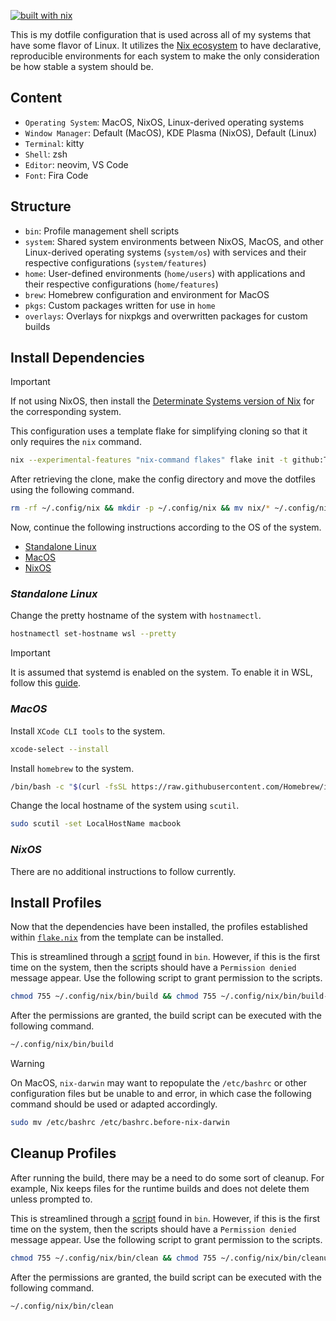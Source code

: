 [![built with nix](https://builtwithnix.org/badge.svg)](https://builtwithnix.org)

This is my dotfile configuration that is used across all of my systems that have some flavor of Linux. It utilizes the [Nix ecosystem](https://www.nixos.wiki/wiki/Nix_Ecosystem) to have declarative, reproducible environments for each system to make the only consideration be how stable a system should be.

## **Content**

- ``Operating System``: MacOS, NixOS, Linux-derived operating systems
- ``Window Manager``: Default (MacOS), KDE Plasma (NixOS), Default (Linux)
- ``Terminal``: kitty
- ``Shell``: zsh
- ``Editor``: neovim, VS Code
- ``Font``: Fira Code

## **Structure**

- ``bin``: Profile management shell scripts
- ``system``: Shared system environments between NixOS, MacOS, and other Linux-derived operating systems (``system/os``) with services and their respective configurations (``system/features``)
- ``home``: User-defined environments (``home/users``) with applications and their respective configurations (``home/features``)
- ``brew``: Homebrew configuration and environment for MacOS
- ``pkgs``: Custom packages written for use in ``home``
- ``overlays``: Overlays for nixpkgs and overwritten packages for custom builds

## **Install Dependencies**

> [!IMPORTANT]
> If not using NixOS, then install the [Determinate Systems version of Nix](https://docs.determinate.systems/) for the corresponding system.

This configuration uses a template flake for simplifying cloning so that it only requires the ``nix`` command.
```bash
nix --experimental-features "nix-command flakes" flake init -t github:ThisJustZack/dotfiles#dotfiles
```

After retrieving the clone, make the config directory and move the dotfiles using the following command.
```bash
rm -rf ~/.config/nix && mkdir -p ~/.config/nix && mv nix/* ~/.config/nix && rm -rf nix
```

Now, continue the following instructions according to the OS of the system.
- [Standalone Linux](#standalone-linux)
- [MacOS](#macos)
- [NixOS](#nixos)

### *Standalone Linux*

Change the pretty hostname of the system with ``hostnamectl``.
```bash
hostnamectl set-hostname wsl --pretty
```
> [!IMPORTANT]
> It is assumed that systemd is enabled on the system. To enable it in WSL, follow this [guide](https://devblogs.microsoft.com/commandline/systemd-support-is-now-available-in-wsl/#how-can-you-get-systemd-on-your-machine).

### *MacOS*

Install ``XCode CLI tools`` to the system.
```bash
xcode-select --install
```

Install ``homebrew`` to the system.
```bash
/bin/bash -c "$(curl -fsSL https://raw.githubusercontent.com/Homebrew/install/HEAD/install.sh)"
```

Change the local hostname of the system using ``scutil``.
```bash
sudo scutil -set LocalHostName macbook
```

### *NixOS*

There are no additional instructions to follow currently.

## **Install Profiles**

Now that the dependencies have been installed, the profiles established within [``flake.nix``](./dotfiles/nix/flake.nix) from the template can be installed.

This is streamlined through a [script](./dotfiles/nix/bin/build) found in ``bin``.
However, if this is the first time on the system, then the scripts should have a ``Permission denied`` message appear. Use the following script to grant permission to the scripts.
```bash
chmod 755 ~/.config/nix/bin/build && chmod 755 ~/.config/nix/bin/build-profiles/*
```
After the permissions are granted, the build script can be executed with the following command.
```bash
~/.config/nix/bin/build
```

> [!WARNING]
> On MacOS, ``nix-darwin`` may want to repopulate the ``/etc/bashrc`` or other configuration files but be unable to and error, in which case the following command should be used or adapted accordingly.
> ```bash
> sudo mv /etc/bashrc /etc/bashrc.before-nix-darwin
> ```

## **Cleanup Profiles**

After running the build, there may be a need to do some sort of cleanup. For example, Nix keeps files for the runtime builds and does not delete them unless prompted to.

This is streamlined through a [script](./dotfiles/nix/bin/clean) found in ``bin``.
However, if this is the first time on the system, then the scripts should have a ``Permission denied`` message appear. Use the following script to grant permission to the scripts.
```bash
chmod 755 ~/.config/nix/bin/clean && chmod 755 ~/.config/nix/bin/cleanup-routines/*
```
After the permissions are granted, the build script can be executed with the following command.
```bash
~/.config/nix/bin/clean
```
